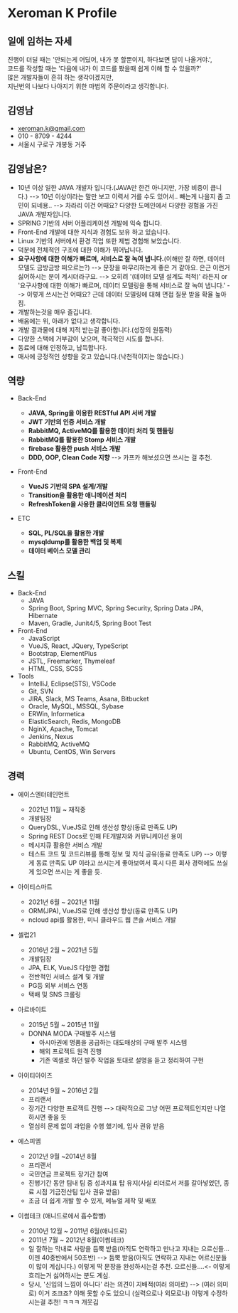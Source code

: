 # Xeroman K Profile

## 일에 임하는 자세
진행이 더딜 때는 '안되는게 어딨어, 내가 못 할뿐이지, 하다보면 답이 나올거야.',  
코드를 작성할 때는 '다음에 내가 이 코드를 봤을때 쉽게 이해 할 수 있을까?'  
많은 개발자들이 흔히 하는 생각이겠지만,  
지난번의 나보다 나아지기 위한 마법의 주문이라고 생각합니다.

## 김영남

- xeroman.k@gmail.com
- 010 - 8709 - 4244
- 서울시 구로구 개봉동 거주


## 김영남은?

- 10년 이상 일한 JAVA 개발자 입니다.(JAVA만 한건 아니지만, 가장 비중이 큽니다.)
--> 10년 이상이라는 말만 보고 이력서 거를 수도 있어서.. 빼는게 나을지 좀 고민이 되네용.. 
--> 차라리 이건 어때요? 다양한 도메인에서 다양한 경험을 가진 JAVA 개발자입니다.
- SPRING 기반의 서버 어플리케이션 개발에 익숙 합니다.
- Front-End 개발에 대한 지식과 경험도 보유 하고 있습니다.
- Linux 기반의 서버에서 환경 작업 또한 제법 경험해 보았습니다.
- 덕분에 전체적인 구조에 대한 이해가 뛰어납니다.
- **요구사항에 대한 이해가 빠르며, 서비스로 잘 녹여 냅니다.**(이해만 잘 하면, 데이터 모델도 금방금방 떠오르는?)
--> 문장을 마무리하는게 좋은 거 같아요. 은근 이런거 싫어하시는 분이 계시더라구요. 
--> 오히려 '(데이터 모델 설계도 척척)' 라든지 or '요구사항에 대한 이해가 빠르며, 데이터 모델링을 통해 서비스로 잘 녹여 냅니다.' 
--> 이렇게 쓰시는건 어때요? 근데 데이터 모델링에 대해 면접 질문 받을 확율 높아짐.
- 개발하는것을 매우 즐깁니다.
- 배움에는 위, 아래가 없다고 생각합니다.
- 개발 결과물에 대해 지적 받는걸 좋아합니다.(성장의 원동력)
- 다양한 스택에 거부감이 낮으며, 적극적인 시도를 합니다.
- 동료에 대해 인정하고, 납득합니다.
- 매사에 긍정적인 성향을 갖고 있습니다.(낙천적이지는 않습니다.)

## 역량

- Back-End
    - **JAVA, Spring을 이용한 RESTful API 서버 개발**
    - **JWT 기반의 인증 서비스 개발**
    - **RabbitMQ, ActiveMQ를 활용한 데이터 처리 및 핸들링**
    - **RabbitMQ를 활용한 Stomp 서비스 개발**
    - **firebase 활용한 push 서비스 개발**
    - **DDD, OOP, Clean Code 지향**
    --> 카프카 해보셨으면 쓰시는 걸 추천.

- Front-End
    - **VueJS 기반의 SPA 설계/개발**
    - **Transition을 활용한 애니메이션 처리**
    - **RefreshToken을 사용한 클라이언트 요청 핸들링**

- ETC
    - **SQL, PL/SQL을 활용한 개발**
    - **mysqldump를 활용한 백업 및 복제**
    - **데이터 베이스 모델 관리**

## 스킬
- Back-End
    - JAVA
    - Spring Boot, Spring MVC, Spring Security, Spring Data JPA, Hibernate
    - Maven, Gradle, Junit4/5, Spring Boot Test
- Front-End
    - JavaScript
    - VueJS, React, JQuery, TypeScript
    - Bootstrap, ElementPlus
    - JSTL, Freemarker, Thymeleaf
    - HTML, CSS, SCSS
- Tools
    - IntelliJ, Eclipse(STS), VSCode
    - Git, SVN
    - JIRA, Slack, MS Teams, Asana, Bitbucket
    - Oracle, MySQL, MSSQL, Sybase
    - ERWin, Informetica
    - ElasticSearch, Redis, MongoDB
    - NginX, Apache, Tomcat
    - Jenkins, Nexus
    - RabbitMQ, ActiveMQ
    - Ubuntu, CentOS, Win Servers

## 경력

- 에이스엔터테인먼트
    - 2021년 11월 ~ 재직중
    - 개발팀장
    - QueryDSL, VueJS로 인해 생산성 향상(동료 만족도 UP)
    - Spring REST Docs로 인해 FE개발자와 커뮤니케이션 용이
    - 메시지큐 활용한 서비스 개발
    - 테스트 코드 및 코드리뷰를 통해 정보 및 지식 공유(동료 만족도 UP)
    --> 이렇게 동료 만족도 UP 이라고 쓰시는게 좋아보여서 혹시 다른 회사 경력에도 쓰실 게 있으면 쓰시는 게 좋을 듯.

- 아이티스마트
    - 2021년 6월 ~ 2021년 11월
    - ORM(JPA), VueJS로 인해 생산성 향상(동료 만족도 UP)
    - ncloud api를 활용한, 미니 클라우드 웹 콘솔 서비스 개발

- 셀럽21
    - 2016년 2월 ~ 2021년 5월
    - 개발팀장
    - JPA, ELK, VueJS 다양한 경험
    - 전반적인 서비스 설계 및 개발
    - PG등 외부 서비스 연동
    - 택배 및 SNS 크롤링

- 아르바이트
    - 2015년 5월 ~ 2015년 11월
    - DONNA MODA 구매발주 시스템
        - 아시아권에 명품을 공급하는 대도매상의 구매 발주 시스템
        - 해외 프로젝트 원격 진행
        - 기존 엑셀로 하던 발주 작업을 토대로 설명을 듣고 정리하여 구현
    
- 아이티아이즈
    - 2014년 9월 ~ 2016년 2월
    - 프리랜서
    - 장기간 다양한 프로젝트 진행
    --> 대략적으로 그냥 어떤 프로젝트인지만 나열하시면 좋을 듯
    - 열심히 문제 없이 과업을 수행 했기에, 입사 권유 받음

- 에스피엠
    - 2012년 9월 ~2014년 8월
    - 프리랜서
    - 국민연금 프로젝트 장기간 참여
    - 진행기간 동안 팀내 팀 중 성과지표 탑 유지(사실 리더로서 저를 갈아넣었던, 종료 시점 기금전산팀 입사 권유 받음)
    - 조금 더 쉽게 개발 할 수 있게, 메뉴얼 제작 및 배포

- 이썸테크 (애니드로에서 흡수합병)
    - 2010년 12월 ~ 2011년 6월(애니드로)
    - 2011년 7월 ~ 2012년 8월(이썸테크)
    - 일 잘하는 막내로 사랑을 듬뿍 받음(아직도 연락하고 만나고 지내는 으르신들...이젠 40중반에서 50초반)
    --> 듬뿍 받음(아직도 연락하고 지내는 어르신분들이 많이 계십니다.) 이렇게 딱 문장을 완성하시는걸 추천. 으르신들....<- 이렇게 흐리는거 싫어하시는 분도 계심.
    - 당시, '신입의 느낌이 아니다' 라는 의견이 지배적(여러 의미로)
    --> (여러 의미로) 이거 조크죠? 이해 못할 수도 있으니 (실력으로나 외모로나) 이렇게 수정하시는걸 추천! ㅋㅋㅋ 개웃김
